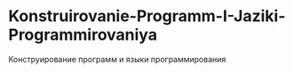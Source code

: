 # Konstruirovanie-Programm-I-Jaziki-Programmirovaniya
Конструирование программ и языки программирования
